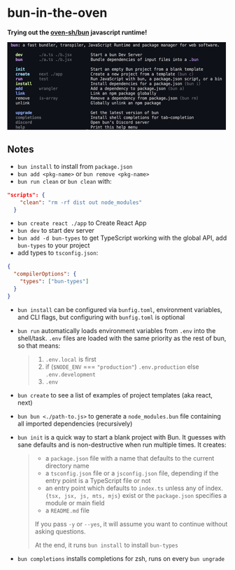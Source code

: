 # bun-in-the-oven

**Trying out the [oven-sh/bun](https://github.com/oven-sh/bun) javascript runtime!**

<img src="./public/images/bun.help.png" width="500" height="200">

## Notes

- `bun install` to install from `package.json`
- `bun add <pkg-name>` or `bun remove <pkg-name>`
- `bun run clean` or `bun clean` with:

```json
"scripts": {
    "clean": "rm -rf dist out node_modules"
  }
```

- `bun create react ./app` to Create React App
- `bun dev` to start dev server
- `bun add -d bun-types` to get TypeScript working with the global API, add `bun-types` to your project
- add types to `tsconfig.json`:

```json
{
  "compilerOptions": {
    "types": ["bun-types"]
  }
}
```

- `bun install` can be configured via `bunfig.toml`, environment variables, and CLI flags, but configuring with `bunfig.toml` is optional
- `bun run` automatically loads environment variables from `.env` into the shell/task. `.env` files are loaded with the same priority as the rest of bun, so that means:

  > 1.  `.env.local` is first
  > 2.  if (`$NODE_ENV` === `"production"`) `.env.production` else `.env.development`
  > 3.  `.env`

- `bun create` to see a list of examples of project templates (aka react, next)
- `bun bun <./path-to.js>` to generate a `node_modules.bun` file containing all imported dependencies (recursively)
- `bun init` is a quick way to start a blank project with Bun. It guesses with sane defaults and is non-destructive when run multiple times. It creates:

  > - a `package.json` file with a name that defaults to the current directory name
  > - a `tsconfig.json` file or a `jsconfig.json` file, depending if the entry point is a TypeScript file or not
  > - an entry point which defaults to `index.ts` unless any of index.`{tsx, jsx, js, mts, mjs}` exist or the `package.json` specifies a module or main field
  > - a `README.md` file
  >
  > If you pass `-y` or `--yes`, it will assume you want to continue without asking questions.
  >
  > At the end, it runs `bun install` to install `bun-types`

- `bun completions` installs completions for zsh, runs on every `bun ungrade`

